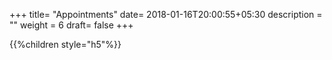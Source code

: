 +++
title= "Appointments"
date= 2018-01-16T20:00:55+05:30
description = ""
weight = 6
draft= false
+++


{{%children style="h5"%}}


